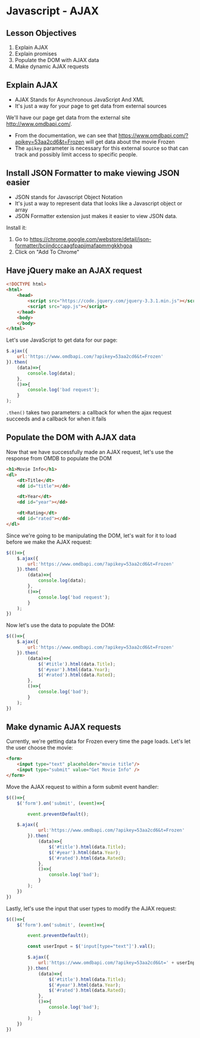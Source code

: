 # Javascript - AJAX

## Lesson Objectives

1. Explain AJAX
1. Explain promises
1. Populate the DOM with AJAX data
1. Make dynamic AJAX requests

## Explain AJAX

- AJAX Stands for Asynchronous JavaScript And XML
- It's just a way for your page to get data from external sources

We'll have our page get data from the external site http://www.omdbapi.com/.

- From the documentation, we can see that https://www.omdbapi.com/?apikey=53aa2cd6&t=Frozen will get data about the movie Frozen
- The `apikey` parameter is necessary for this external source so that can track and possibly limit access to specific people.

## Install JSON Formatter to make viewing JSON easier

- JSON stands for Javascript Object Notation
- It's just a way to represent data that looks like a Javascript object or array
- JSON Formatter extension just makes it easier to view JSON data.

Install it:

1.  Go to https://chrome.google.com/webstore/detail/json-formatter/bcjindcccaagfpapjjmafapmmgkkhgoa
1. Click on "Add To Chrome"

## Have jQuery make an AJAX request

```html
<!DOCTYPE html>
<html>
    <head>
        <script src="https://code.jquery.com/jquery-3.3.1.min.js"></script>
        <script src="app.js"></script>
    </head>
    <body>
    </body>
</html>
```

Let's use JavaScript to get data for our page:

```javascript
$.ajax({
    url:'https://www.omdbapi.com/?apikey=53aa2cd6&t=Frozen'
}).then(
    (data)=>{
        console.log(data);
    },
    ()=>{
        console.log('bad request');
    }
);
```

`.then()` takes two parameters: a callback for when the ajax request succeeds and a callback for when it fails

## Populate the DOM with AJAX data

Now that we have successfully made an AJAX request, let's use the response from OMDB to populate the DOM

```html
<h1>Movie Info</h1>
<dl>
	<dt>Title</dt>
	<dd id="title"></dd>

	<dt>Year</dt>
	<dd id="year"></dd>

	<dt>Rating</dt>
	<dd id="rated"></dd>
</dl>
```

Since we're going to be manipulating the DOM, let's wait for it to load before we make the AJAX request:

```javascript
$(()=>{
    $.ajax({
        url:'https://www.omdbapi.com/?apikey=53aa2cd6&t=Frozen'
    }).then(
        (data)=>{
            console.log(data);
        },
        ()=>{
            console.log('bad request');
        }
    );
})
```

Now let's use the data to populate the DOM:

```javascript
$(()=>{
    $.ajax({
        url:'https://www.omdbapi.com/?apikey=53aa2cd6&t=Frozen'
    }).then(
        (data)=>{
            $('#title').html(data.Title);
            $('#year').html(data.Year);
            $('#rated').html(data.Rated);
        },
        ()=>{
            console.log('bad');
        }
    );
})
```

## Make dynamic AJAX requests

Currently, we're getting data for Frozen every time the page loads.  Let's let the user choose the movie:

```html
<form>
	<input type="text" placeholder="movie title"/>
	<input type="submit" value="Get Movie Info" />
</form>
```

Move the AJAX request to within a form submit event handler:

```javascript
$(()=>{
    $('form').on('submit', (event)=>{

        event.preventDefault();

	$.ajax({
            url:'https://www.omdbapi.com/?apikey=53aa2cd6&t=Frozen'
        }).then(
            (data)=>{
                $('#title').html(data.Title);
                $('#year').html(data.Year);
                $('#rated').html(data.Rated);
            },
            ()=>{
                console.log('bad');
            }
        );
    })
})
```

Lastly, let's use the input that user types to modify the AJAX request:

```javascript
$(()=>{
    $('form').on('submit', (event)=>{

        event.preventDefault();

        const userInput = $('input[type="text"]').val();

        $.ajax({
            url:'https://www.omdbapi.com/?apikey=53aa2cd6&t=' + userInput
        }).then(
            (data)=>{
                $('#title').html(data.Title);
                $('#year').html(data.Year);
                $('#rated').html(data.Rated);
            },
            ()=>{
                console.log('bad');
            }
        );
    })
})
```
